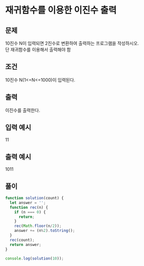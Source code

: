 # 재귀함수를 이용한 이진수 출력

## 문제
10진수 N이 입력되면 2진수로 변환하여 출력하는 프로그램을 작성하시오.<br>
단 재귀함수를 이용해서 출력해야 함

## 조건
10진수 N(1<=N<=1000)이 입력된다.


## 출력
이진수를 출력한다.

## 입력 예시
11

## 출력 예시
1011

## 풀이

```js
function solution(count) {
  let answer = '';
  function rec(n) {
    if (n === 0) {
      return;
    }
    rec(Math.floor(n/2));
    answer += (n%2).toString();
  }
  rec(count);
  return answer;
}

console.log(solution(10));
```
